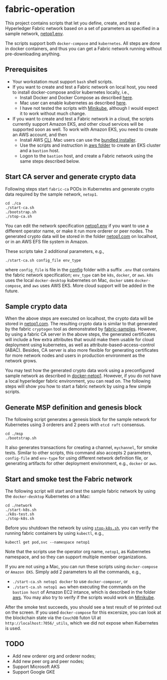 # fabric-operation

This project contains scripts that let you define, create, and test a Hyperledger Fabric network based on a set of parameters as specified in a sample network, [netop1.env](./config/netop1.env).

The scripts support both `docker-compose` and `kubernetes`.  All steps are done in docker containers, and thus you can get a Fabric network running without pre-downloading anything.

## Prerequisites
* Your workstation must support `bash` shell scripts.
* If you want to create and test a Fabric network on local host, you need to install docker-compose and/or kubernetes locally, i.e.,
  * Install Docker and Docker Compose as described [here](https://docs.docker.com/compose/install/).
  * Mac user can enable kubernetes as described [here](https://docs.docker.com/docker-for-mac/#kubernetes).
  * I have not tested the scripts with [Minikube](https://kubernetes.io/docs/tasks/tools/install-minikube/), although I would expect it to work without much change.
* If you want to create and test a Fabric network in a cloud, the scripts currently support Amazon EKS, and other cloud services will be supported soon as well. To work with Amazon EKS, you need to create an AWS account, and then
  * Install AWS [CLI](https://docs.aws.amazon.com/cli/latest/userguide/cli-chap-install.html).  Mac users can use the [bundled installer](https://docs.aws.amazon.com/cli/latest/userguide/install-macos.html).
  * Use the scripts and instruction in [aws folder](./aws) to create an EKS cluster and a `bastion` host.
  * Logon to the `bastion` host, and create a Fabric network using the same steps described below.

## Start CA server and generate crypto data
Following steps start `fabric-ca` PODs in Kubernetes and generate crypto data required by the sample network, `netop1`.
```
cd ./ca
./start-ca.sh
./bootstrap.sh
./stop-ca.sh
```
You can edit the network specification [netop1.env](./config/netop1.env) if you want to use a different operator name, or make it run more orderer or peer nodes.  The generated crypto data will be stored in the folder [netop1.com](./netop1.com) on localhost, or in an AWS EFS file system in Amazon. 

These scripts take 2 additional parameters, e.g.,
```
./start-ca.sh config_file env_type
```
where `config_file` is file in the [config](.config) folder with a suffix `.env` that contains the fabric network specification; `env_type` can be `k8s`, `docker`, or `aws`. `k8s` uses the local `docker-desktop` kubernetes on Mac, `docker` uses `docker-compose`, and `aws` uses AWS EKS.  More cloud support will be added in the future.

## Sample crypto data
When the above steps are executed on localhost, the crypto data will be stored in [netop1.com](./netop1.com/).  The resulting crypto data is similar to that generated by the fabric `cryptogen` tool as demonstrated by [fabric-samples](https://github.com/hyperledger/fabric-samples). However, by using a fabric CA server in the above steps, the generated certificates will include a few extra attributes that would make them usable for cloud deployment using kubernetes, as well as attribute-based-access-control (ABAC).  Besides, CA server is also more flexible for generating certificates for more network nodes and users in production environment as the network grows.

You may test how the generated crypto data work using a preconfigured sample network as described in [docker-netop1](./docker-netop1).  However, if you do not have a local hyperledger fabric environment, you can read on.  The following steps will show you how to start a fabric network by using a few simple scripts.

## Generate MSP definition and genesis block
The following script generates a genesis block for the sample network for Kubernetes using 3 orderers and 2 peers with `etcd raft` consensus.
```
cd ./msp
./bootstrap.sh
```
It also generates transactions for creating a channel, `mychannel`, for smoke tests.  Similar to other scripts, this command also accepts 2 parameters, `config-file` and `env-type` for using different network definition file, or generating artifacts for other deployment environment, e.g., `docker` or `aws`.

## Start and smoke test the Fabric network
The following script will start and test the sample fabric network by using the `docker-desktop` Kubernetes on a Mac:
```
cd ./network
./start-k8s.sh
./k8s-test.sh
./stop-k8s.sh
```
Before you shutdown the network by using [`stop-k8s.sh`](./network/stop-k8s.sh), you can verify the running fabric containers by using `kubectl`, e.g.,
```
kubectl get pod,svc --namespace netop1
```
Note that the scripts use the operator org name, `netop1`, as Kubernetes namespace, and so they can support multiple member organizations.

If you are not using a Mac, you can run these scripts using `docker-compose` or `Amazon EKS`. Simply add 2 parameters to all the commands, e.g.,
* `./start-ca.sh netop1 docker` to use `docker-composer`, or
* `./start-ca.sh netop1 aws` when executing the commands on the `bastion host` of Amazon EC2 intance, which is described in the folder [aws](./aws).
You may also try to verify if the scripts would work on [Minikube](https://kubernetes.io/docs/tasks/tools/install-minikube/).

After the smoke test succeeds, you should see a test result of `90` printed out on the screen. If you used `docker-compose` for this excersize, you can look at the blockchain state via the `CouchDB` futon UI at `http://localhost:7056/_utils`, which we did not expose when Kubernetes is used.

## TODO
* Add new orderer org and orderer nodes;
* Add new peer org and peer nodes;
* Support Microsoft AKS
* Support Google GKE